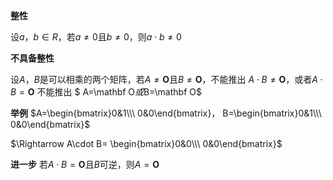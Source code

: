 **整性**

设$a，b\in R$，若$a\neq0$且$b\neq0$，则$a\cdot b\neq0$

**不具备整性**

设$A，B$是可以相乘的两个矩阵，若$A\neq\mathbf O$且$B\neq\mathbf O$，不能推出 $A\cdot B\neq\mathbf O$，或者$A\cdot B=\mathbf O$ 不能推出 $
A=\mathbf O$或$B=\mathbf O$

**举例**
$A=\begin{bmatrix}0&1\\\ 0&0\end{bmatrix}，
B=\begin{bmatrix}0&1\\\ 0&0\end{bmatrix}$

$\Rightarrow A\cdot B=
\begin{bmatrix}0&0\\\ 0&0\end{bmatrix}$

**进一步**
若$A\cdot B=\mathbf O$且$B$可逆，则$A
=\mathbf O$